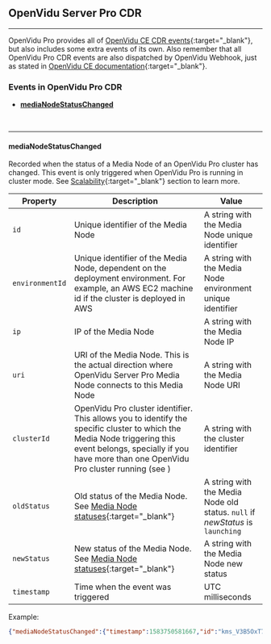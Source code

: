<h2 id="section-title">OpenVidu Server Pro CDR</h2>
<hr>

OpenVidu Pro provides all of [OpenVidu CE CDR events](/reference-docs/openvidu-server-cdr){:target="_blank"}, but also includes some extra events of its own. Also remember that all OpenVidu Pro CDR events are also dispatched by OpenVidu Webhook, just as stated in [OpenVidu CE documentation](/reference-docs/openvidu-server-webhook/#available-events-in-webhook-service){:target="_blank"}.

### Events in OpenVidu Pro CDR

- [**mediaNodeStatusChanged**](#medianodestatuschanged)

<br>

---

#### mediaNodeStatusChanged

Recorded when the status of a Media Node of an OpenVidu Pro cluster has changed. This event is only triggered when OpenVidu Pro is running in cluster mode. See [Scalability](/openvidu-pro/scalability/){:target="_blank"} section to learn more.


| Property          | Description                                | Value                                          |
| ----------------- | ------------------------------------------ | ---------------------------------------------- |
| `id`              | Unique identifier of the Media Node        | A string with the Media Node unique identifier |
| `environmentId`   | Unique identifier of the Media Node, dependent on the deployment environment. For example, an AWS EC2 machine id if the cluster is deployed in AWS | A string with the Media Node environment unique identifier |
| `ip`              | IP of the Media Node        | A string with the Media Node IP |
| `uri`             | URI of the Media Node. This is the actual direction where OpenVidu Server Pro Media Node connects to this Media Node | A string with the Media Node URI |
| `clusterId`       | OpenVidu Pro cluster identifier. This allows you to identify the specific cluster to which the Media Node triggering this event belongs, specially if you have more than one OpenVidu Pro cluster running (see ) | A string with the cluster identifier |
| `oldStatus`       | Old status of the Media Node. See [Media Node statuses](/openvidu-pro/scalability/#media-node-statuses){:target="_blank"} | A string with the Media Node old status. `null` if _newStatus_ is `launching` |
| `newStatus`       | New status of the Media Node. See [Media Node statuses](/openvidu-pro/scalability/#media-node-statuses){:target="_blank"} | A string with the Media Node new status |
| `timestamp`       | Time when the event was triggered          | UTC milliseconds                              |

Example:
```json
{"mediaNodeStatusChanged":{"timestamp":1583750581667,"id":"kms_V3B5OxT7","environmentId":"c76535087c5767b83a211036197115d071daf897bfd951bc18f834fc535d9fa9","ip":"172.17.0.3","uri":"ws://172.17.0.3:8888/kurento","newStatus":"running","oldStatus":"launching","clusterId":"CLUSTER1"}}
```

<br>